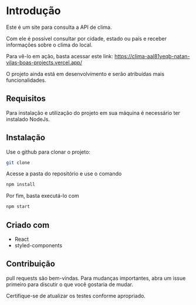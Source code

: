 # Introdução

Este é um site para consulta a API de clima.

Com ele é possível consultar por cidade, estado ou país e receber informações sobre o clima do local.

Para vê-lo em ação, basta acessar este link: https://clima-aal81yeqb-natan-vilas-boas-projects.vercel.app/

O projeto ainda está em desenvolvimento e serão atribuídas mais funcionalidades.

## Requisitos
Para instalação e utilização do projeto em sua máquina é necessário ter instalado NodeJs.

## Instalação

Use o github para clonar o projeto:

```bash
git clone
```
Acesse a pasta do repositório e use o comando

```bash
npm install
```

Por fim, basta executá-lo com

```bash
npm start
```

## Criado com

- React
- styled-components

## Contribuição

pull requests são bem-vindas. Para mudanças importantes, abra um issue primeiro
para discutir o que você gostaria de mudar.

Certifique-se de atualizar os testes conforme apropriado.
